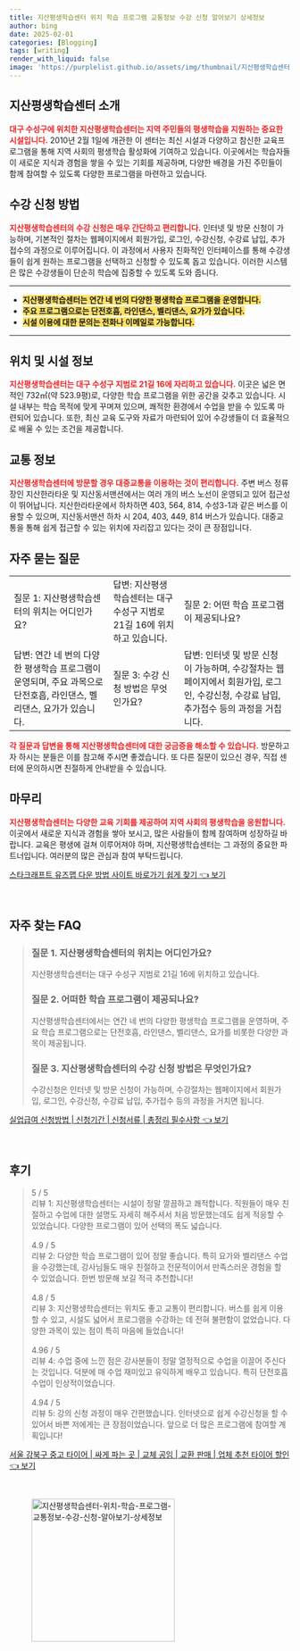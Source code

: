 ```yaml
---
title: 지산평생학습센터 위치 학습 프로그램 교통정보 수강 신청 알아보기 상세정보
author: bing
date: 2025-02-01
categories: [Blogging]
tags: [writing]
render_with_liquid: false
image: 'https://purplelist.github.io/assets/img/thumbnail/지산평생학습센터-위치-학습-프로그램-교통정보-수강-신청-알아보기-상세정보.webp'
---
```



<h2 id='지산평생학습센터소개'>지산평생학습센터 소개</h2>

<p><b><span style="color: #ee2323;">대구 수성구에 위치한 지산평생학습센터는 지역 주민들의 평생학습을 지원하는 중요한 시설입니다.</span></b> 2010년 2월 1일에 개관한 이 센터는 최신 시설과 다양하고 참신한 교육프로그램을 통해 지역 사회의 평생학습 활성화에 기여하고 있습니다. 이곳에서는 학습자들이 새로운 지식과 경험을 쌓을 수 있는 기회를 제공하며, 다양한 배경을 가진 주민들이 함께 참여할 수 있도록 다양한 프로그램을 마련하고 있습니다.</p>

<h2 id='수강신청방법'>수강 신청 방법</h2>

<p><b><span style="color: #ee2323;">지산평생학습센터의 수강 신청은 매우 간단하고 편리합니다.</span></b> 인터넷 및 방문 신청이 가능하며, 기본적인 절차는 웹페이지에서 회원가입, 로그인, 수강신청, 수강료 납입, 추가접수의 과정으로 이루어집니다. 이 과정에서 사용자 친화적인 인터페이스를 통해 수강생들이 쉽게 원하는 프로그램을 선택하고 신청할 수 있도록 돕고 있습니다. 이러한 시스템은 많은 수강생들이 단순히 학습에 집중할 수 있도록 도와 줍니다.</p>

<hr />

<ul>
    <li><b><span style="background-color: #ffe066;">지산평생학습센터는 연간 네 번의 다양한 평생학습 프로그램을 운영합니다.</span></b></li>
    <li><b><span style="background-color: #ffe066;">주요 프로그램으로는 단전호흡, 라인댄스, 벨리댄스, 요가가 있습니다.</span></b></li>
    <li><b><span style="background-color: #ffe066;">시설 이용에 대한 문의는 전화나 이메일로 가능합니다.</span></b></li>
</ul>

<hr />

<h2 id='위치및시설정보'>위치 및 시설 정보</h2>

<p><b><span style="color: #ee2323;">지산평생학습센터는 대구 수성구 지범로 21길 16에 자리하고 있습니다.</span></b> 이곳은 넓은 면적인 732㎡(약 523.9평)로, 다양한 학습 프로그램을 위한 공간을 갖추고 있습니다. 시설 내부는 학습 목적에 맞게 꾸며져 있으며, 쾌적한 환경에서 수업을 받을 수 있도록 마련되어 있습니다. 또한, 최신 교육 도구와 자료가 마련되어 있어 수강생들이 더 효율적으로 배울 수 있는 조건을 제공합니다.</p>

<h2 id='교통정보'>교통 정보</h2>

<p><b><span style="color: #ee2323;">지산평생학습센터에 방문할 경우 대중교통을 이용하는 것이 편리합니다.</span></b> 주변 버스 정류장인 지산한라타운 및 지산동서맨션에서는 여러 개의 버스 노선이 운영되고 있어 접근성이 뛰어납니다. 지산한라타운에서 하차하면 403, 564, 814, 수성3-1과 같은 버스를 이용할 수 있으며, 지산동서맨션 하차 시 204, 403, 449, 814 버스가 있습니다. 대중교통을 통해 쉽게 접근할 수 있는 위치에 자리잡고 있다는 것이 큰 장점입니다.</p>

<h2 id='자주묻는질문'>자주 묻는 질문</h2>

<table>
    <tr>
        <td>질문 1: 지산평생학습센터의 위치는 어디인가요?</td>
        <td>답변: 지산평생학습센터는 대구 수성구 지범로 21길 16에 위치하고 있습니다.</td>
        <td>질문 2: 어떤 학습 프로그램이 제공되나요?</td>
    </tr>
    <tr>
        <td>답변: 연간 네 번의 다양한 평생학습 프로그램이 운영되며, 주요 과목으로 단전호흡, 라인댄스, 벨리댄스, 요가가 있습니다.</td>
        <td>질문 3: 수강 신청 방법은 무엇인가요?</td>
        <td>답변: 인터넷 및 방문 신청이 가능하며, 수강절차는 웹페이지에서 회원가입, 로그인, 수강신청, 수강료 납입, 추가접수 등의 과정을 거칩니다.</td>
    </tr>
</table>

<p><b><span style="color: #ee2323;">각 질문과 답변을 통해 지산평생학습센터에 대한 궁금증을 해소할 수 있습니다.</span></b> 방문하고자 하시는 분들은 이를 참고해 주시면 좋겠습니다. 또 다른 질문이 있으신 경우, 직접 센터에 문의하시면 친절하게 안내받을 수 있습니다.</p>

<h2 id='마무리'>마무리</h2>

<p><b><span style="color: #ee2323;">지산평생학습센터는 다양한 교육 기회를 제공하여 지역 사회의 평생학습을 응원합니다.</span></b> 이곳에서 새로운 지식과 경험을 쌓아 보시고, 많은 사람들이 함께 참여하며 성장하길 바랍니다. 교육은 평생에 걸쳐 이루어져야 하며, 지산평생학습센터는 그 과정의 중요한 파트너입니다. 여러분의 많은 관심과 참여 부탁드립니다.</p>


<p><a class="click-button" title="스타크래프트 유즈맵 다운 방법 사이트 바로가기 쉽게 찾기" href="https://purplelist.github.io/posts/%EC%8A%A4%ED%83%80%ED%81%AC%EB%9E%98%ED%94%84%ED%8A%B8-%EC%9C%A0%EC%A6%88%EB%A7%B5-%EB%8B%A4%EC%9A%B4-%EB%B0%A9%EB%B2%95-%EC%82%AC%EC%9D%B4%ED%8A%B8-%EB%B0%94%EB%A1%9C%EA%B0%80%EA%B8%B0-%EC%89%BD%EA%B2%8C-%EC%B0%BE%EA%B8%B0/" rel="dofollow">스타크래프트 유즈맵 다운 방법 사이트 바로가기 쉽게 찾기 👈 보기</a></p><br>
<h2 id='자주_찾는_FAQ'>자주 찾는 FAQ</h2>
<div itemscope="" itemtype="https://schema.org/FAQPage"> 
<blockquote> 
<div itemscope="" itemprop="mainEntity" itemtype="https://schema.org/Question"> 
<h3 itemprop="name">질문 1. 지산평생학습센터의 위치는 어디인가요?</h3> 
<div itemscope="" itemprop="acceptedAnswer" itemtype="https://schema.org/Answer"> 
<span itemprop="text"> 
<p>지산평생학습센터는 대구 수성구 지범로 21길 16에 위치하고 있습니다.</p> 
</span> 
</div> 
</div> 

<div itemscope="" itemprop="mainEntity" itemtype="https://schema.org/Question"> 
<h3 itemprop="name">질문 2. 어떠한 학습 프로그램이 제공되나요?</h3> 
<div itemscope="" itemprop="acceptedAnswer" itemtype="https://schema.org/Answer"> 
<span itemprop="text"> 
<p>지산평생학습센터에서는 연간 네 번의 다양한 평생학습 프로그램을 운영하며, 주요 학습 프로그램으로는 단전호흡, 라인댄스, 벨리댄스, 요가를 비롯한 다양한 과목이 제공됩니다.</p> 
</span> 
</div> 
</div> 

<div itemscope="" itemprop="mainEntity" itemtype="https://schema.org/Question"> 
<h3 itemprop="name">질문 3. 지산평생학습센터의 수강 신청 방법은 무엇인가요?</h3> 
<div itemscope="" itemprop="acceptedAnswer" itemtype="https://schema.org/Answer"> 
<span itemprop="text"> 
<p>수강신청은 인터넷 및 방문 신청이 가능하며, 수강절차는 웹페이지에서 회원가입, 로그인, 수강신청, 수강료 납입, 추가접수 등의 과정을 거치면 됩니다.</p> 
</span> 
</div> 
</div> 
</blockquote> 
</div>
<p><a class="click-button" title="실업급여 신청방법 | 신청기간 | 신청서류 | 총정리 필수사항" href="https://purplelist.github.io/posts/%EC%8B%A4%EC%97%85%EA%B8%89%EC%97%AC-%EC%8B%A0%EC%B2%AD%EB%B0%A9%EB%B2%95-%EC%8B%A0%EC%B2%AD%EA%B8%B0%EA%B0%84-%EC%8B%A0%EC%B2%AD%EC%84%9C%EB%A5%98-%EC%B4%9D%EC%A0%95%EB%A6%AC-%ED%95%84%EC%88%98%EC%82%AC%ED%95%AD/" rel="dofollow">실업급여 신청방법 | 신청기간 | 신청서류 | 총정리 필수사항 👈 보기</a></p><br>
<h2 id='후기'>후기</h2>
<div itemscope itemtype="https://schema.org/Product">
  <blockquote>
  <div itemprop="review" itemscope itemtype="https://schema.org/Review">
      <div itemprop="reviewRating" itemscope itemtype="https://schema.org/Rating"> <span itemprop="ratingValue">5</span> / <span itemprop="bestRating">5</span> </div>
      <span itemprop="reviewBody">리뷰 1: 지산평생학습센터는 시설이 정말 깔끔하고 쾌적합니다. 직원들이 매우 친절하고 수업에 대한 설명도 자세히 해주셔서 처음 방문했는데도 쉽게 적응할 수 있었습니다. 다양한 프로그램이 있어 선택의 폭도 넓습니다.</span>
  </div>
  <br>
  <div itemprop="review" itemscope itemtype="https://schema.org/Review">
      <div itemprop="reviewRating" itemscope itemtype="https://schema.org/Rating"> <span itemprop="ratingValue">4.9</span> / <span itemprop="bestRating">5</span> </div>
      <span itemprop="reviewBody">리뷰 2: 다양한 학습 프로그램이 있어 정말 좋습니다. 특히 요가와 벨리댄스 수업을 수강했는데, 강사님들도 매우 친절하고 전문적이어서 만족스러운 경험을 할 수 있었습니다. 한번 방문해 보길 적극 추천합니다!</span>
  </div>
  <br>
  <div itemprop="review" itemscope itemtype="https://schema.org/Review">
      <div itemprop="reviewRating" itemscope itemtype="https://schema.org/Rating"> <span itemprop="ratingValue">4.8</span> / <span itemprop="bestRating">5</span> </div>
      <span itemprop="reviewBody">리뷰 3: 지산평생학습센터는 위치도 좋고 교통이 편리합니다. 버스를 쉽게 이용할 수 있고, 시설도 넓어서 프로그램을 수강하는 데 전혀 불편함이 없었습니다. 다양한 과목이 있는 점이 특히 마음에 들었습니다!</span>
  </div>
  <br>
  <div itemprop="review" itemscope itemtype="https://schema.org/Review">
      <div itemprop="reviewRating" itemscope itemtype="https://schema.org/Rating"> <span itemprop="ratingValue">4.96</span> / <span itemprop="bestRating">5</span> </div>
      <span itemprop="reviewBody">리뷰 4: 수업 중에 느낀 점은 강사분들이 정말 열정적으로 수업을 이끌어 주신다는 것입니다. 덕분에 매 수업 재미있고 유익하게 배우고 있습니다. 특히 단전호흡 수업이 인상적이었습니다.</span>
  </div>
  <br>
  <div itemprop="review" itemscope itemtype="https://schema.org/Review">
      <div itemprop="reviewRating" itemscope itemtype="https://schema.org/Rating"> <span itemprop="ratingValue">4.94</span> / <span itemprop="bestRating">5</span> </div>
      <span itemprop="reviewBody">리뷰 5: 강의 신청 과정이 매우 간편했습니다. 인터넷으로 쉽게 수강신청을 할 수 있어서 바쁜 저에게는 큰 장점이었습니다. 앞으로 더 많은 프로그램에 참여할 계획입니다!</span>
  </div>
  </blockquote>
</div>
<p><a class="click-button" title="서울 강북구 중고 타이어 | 싸게 파는 곳 | 교체 공임 | 교환 판매 | 업체 추천 타이어 할인" href="https://purplelist.github.io/posts/%EC%84%9C%EC%9A%B8-%EA%B0%95%EB%B6%81%EA%B5%AC-%EC%A4%91%EA%B3%A0-%ED%83%80%EC%9D%B4%EC%96%B4-%EC%8B%B8%EA%B2%8C-%ED%8C%8C%EB%8A%94-%EA%B3%B3-%EA%B5%90%EC%B2%B4-%EA%B3%B5%EC%9E%84-%EA%B5%90%ED%99%98-%ED%8C%90%EB%A7%A4-%EC%97%85%EC%B2%B4-%EC%B6%94%EC%B2%9C-%ED%83%80%EC%9D%B4%EC%96%B4-%ED%95%A0%EC%9D%B8/" rel="dofollow">서울 강북구 중고 타이어 | 싸게 파는 곳 | 교체 공임 | 교환 판매 | 업체 추천 타이어 할인 👈 보기</a></p><br>
<figure class="image"><img src="https://purplelist.github.io/assets/img/thumbnail/지산평생학습센터-위치-학습-프로그램-교통정보-수강-신청-알아보기-상세정보.webp" alt="지산평생학습센터-위치-학습-프로그램-교통정보-수강-신청-알아보기-상세정보" width="256" height="256"></figure>